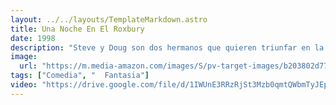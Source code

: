 ```yaml
---
layout: ../../layouts/TemplateMarkdown.astro
title: Una Noche En El Roxbury
date: 1998
description: "Steve y Doug son dos hermanos que quieren triunfar en la noche de Los Ángeles para convertirse en personas importantes y abrir su propio club. Sin embargo, para conseguirlo deben formar parte de la lista de invitados del Roxbury, un club muy selecto."
image:
  url: "https://m.media-amazon.com/images/S/pv-target-images/b203802d774826691408819b9f8eb0e05ef39a6bc70775f6ae5a24b8ffe9a619.jpg"
tags: ["Comedia", "  Fantasia"]
video: "https://drive.google.com/file/d/1IWUnE3RRzRjSt3Mzb0qmtQWbmTyJEpsK/preview"
---
```

